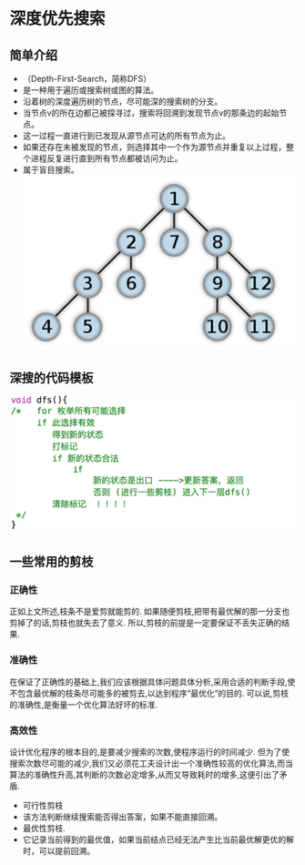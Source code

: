 # 深度优先搜索
## 简单介绍
* （Depth-First-Search，简称DFS）
* 是一种用于遍历或搜索树或图的算法。
* 沿着树的深度遍历树的节点，尽可能深的搜索树的分支。
* 当节点v的所在边都己被探寻过，搜索将回溯到发现节点v的那条边的起始节点。
* 这一过程一直进行到已发现从源节点可达的所有节点为止。
* 如果还存在未被发现的节点，则选择其中一个作为源节点并重复以上过程，整个进程反复进行直到所有节点都被访问为止。
* 属于盲目搜索。
![](_v_images/_1524486893_14299.png)
## 深搜的代码模板
![](_v_images/_1524486968_8012.png)
## 一些常用的剪枝
### 正确性
  正如上文所述,枝条不是爱剪就能剪的. 如果随便剪枝,把带有最优解的那一分支也剪掉了的话,剪枝也就失去了意义. 所以,剪枝的前提是一定要保证不丢失正确的结果.
### 准确性
  在保证了正确性的基础上,我们应该根据具体问题具体分析,采用合适的判断手段,使不包含最优解的枝条尽可能多的被剪去,以达到程序“最优化”的目的. 可以说,剪枝的准确性,是衡量一个优化算法好坏的标准.
### 高效性
设计优化程序的根本目的,是要减少搜索的次数,使程序运行的时间减少. 但为了使搜索次数尽可能的减少,我们又必须花工夫设计出一个准确性较高的优化算法,而当算法的准确性升高,其判断的次数必定增多,从而又导致耗时的增多,这便引出了矛盾.

* 可行性剪枝
* 该方法判断继续搜索能否得出答案，如果不能直接回溯。
* 最优性剪枝.
* 它记录当前得到的最优值，如果当前结点已经无法产生比当前最优解更优的解时，可以提前回溯。


